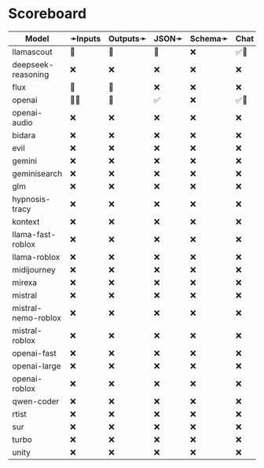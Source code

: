 # Scoreboard

| Model               | ➛Inputs   | Outputs➛   | JSON➛   | Schema➛   | Chat | Stream | Tools | Batch | Seed | Files | Citations | Think | Logprobs | Limits |
| ------------------- | --------- | ---------- | ------- | --------- | ---- | ------ | ----- | ----- | ---- | ----- | --------- | ----- | -------- | ------ |
| llamascout          | 💬        | 💬         | 🤪      | ❌        | ✅🤪 | ✅🤪   | 💨    | ❌    | ✅   | ❌    | ❌        | ❌    | ❌       | ❌     |
| deepseek-reasoning  | ❌        | ❌         | ❌      | ❌        | ❌   | ❌     | ❌    | ❌    | ❌   | ❌    | ❌        | ❌    | ❌       | ❌     |
| flux                | 💬        | 📸         | ❌      | ❌        | ❌   | ❌     | ❌    | ❌    | ✅   | ❌    | ❌        | ❌    | ❌       | ❌     |
| openai              | 💬📸      | 💬         | ✅      | ❌        | ✅🤪 | ✅💸🤪 | ✅🧐  | ❌    | ✅   | ❌    | ❌        | ❌    | ❌       | ❌     |
| openai-audio        | ❌        | ❌         | ❌      | ❌        | ❌   | ❌     | ❌    | ❌    | ❌   | ❌    | ❌        | ❌    | ❌       | ❌     |
| bidara              | ❌        | ❌         | ❌      | ❌        | ❌   | ❌     | ❌    | ❌    | ❌   | ❌    | ❌        | ❌    | ❌       | ❌     |
| evil                | ❌        | ❌         | ❌      | ❌        | ❌   | ❌     | ❌    | ❌    | ❌   | ❌    | ❌        | ❌    | ❌       | ❌     |
| gemini              | ❌        | ❌         | ❌      | ❌        | ❌   | ❌     | ❌    | ❌    | ❌   | ❌    | ❌        | ❌    | ❌       | ❌     |
| geminisearch        | ❌        | ❌         | ❌      | ❌        | ❌   | ❌     | ❌    | ❌    | ❌   | ❌    | ❌        | ❌    | ❌       | ❌     |
| glm                 | ❌        | ❌         | ❌      | ❌        | ❌   | ❌     | ❌    | ❌    | ❌   | ❌    | ❌        | ❌    | ❌       | ❌     |
| hypnosis-tracy      | ❌        | ❌         | ❌      | ❌        | ❌   | ❌     | ❌    | ❌    | ❌   | ❌    | ❌        | ❌    | ❌       | ❌     |
| kontext             | ❌        | ❌         | ❌      | ❌        | ❌   | ❌     | ❌    | ❌    | ❌   | ❌    | ❌        | ❌    | ❌       | ❌     |
| llama-fast-roblox   | ❌        | ❌         | ❌      | ❌        | ❌   | ❌     | ❌    | ❌    | ❌   | ❌    | ❌        | ❌    | ❌       | ❌     |
| llama-roblox        | ❌        | ❌         | ❌      | ❌        | ❌   | ❌     | ❌    | ❌    | ❌   | ❌    | ❌        | ❌    | ❌       | ❌     |
| midijourney         | ❌        | ❌         | ❌      | ❌        | ❌   | ❌     | ❌    | ❌    | ❌   | ❌    | ❌        | ❌    | ❌       | ❌     |
| mirexa              | ❌        | ❌         | ❌      | ❌        | ❌   | ❌     | ❌    | ❌    | ❌   | ❌    | ❌        | ❌    | ❌       | ❌     |
| mistral             | ❌        | ❌         | ❌      | ❌        | ❌   | ❌     | ❌    | ❌    | ❌   | ❌    | ❌        | ❌    | ❌       | ❌     |
| mistral-nemo-roblox | ❌        | ❌         | ❌      | ❌        | ❌   | ❌     | ❌    | ❌    | ❌   | ❌    | ❌        | ❌    | ❌       | ❌     |
| mistral-roblox      | ❌        | ❌         | ❌      | ❌        | ❌   | ❌     | ❌    | ❌    | ❌   | ❌    | ❌        | ❌    | ❌       | ❌     |
| openai-fast         | ❌        | ❌         | ❌      | ❌        | ❌   | ❌     | ❌    | ❌    | ❌   | ❌    | ❌        | ❌    | ❌       | ❌     |
| openai-large        | ❌        | ❌         | ❌      | ❌        | ❌   | ❌     | ❌    | ❌    | ❌   | ❌    | ❌        | ❌    | ❌       | ❌     |
| openai-roblox       | ❌        | ❌         | ❌      | ❌        | ❌   | ❌     | ❌    | ❌    | ❌   | ❌    | ❌        | ❌    | ❌       | ❌     |
| qwen-coder          | ❌        | ❌         | ❌      | ❌        | ❌   | ❌     | ❌    | ❌    | ❌   | ❌    | ❌        | ❌    | ❌       | ❌     |
| rtist               | ❌        | ❌         | ❌      | ❌        | ❌   | ❌     | ❌    | ❌    | ❌   | ❌    | ❌        | ❌    | ❌       | ❌     |
| sur                 | ❌        | ❌         | ❌      | ❌        | ❌   | ❌     | ❌    | ❌    | ❌   | ❌    | ❌        | ❌    | ❌       | ❌     |
| turbo               | ❌        | ❌         | ❌      | ❌        | ❌   | ❌     | ❌    | ❌    | ❌   | ❌    | ❌        | ❌    | ❌       | ❌     |
| unity               | ❌        | ❌         | ❌      | ❌        | ❌   | ❌     | ❌    | ❌    | ❌   | ❌    | ❌        | ❌    | ❌       | ❌     |
